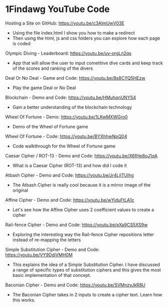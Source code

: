# 1Findawg YouTube Code
Hosting a Site on GitHub: https://youtu.be/c3AlmUwV03E
  - Using the file index.html I show you how to make a redirect
  - Then using the html, js and css folders you can explore how each page is coded

Olympic Diving - Leaderboard: https://youtu.be/uv-orgLn2qs
  - App that will allow the user to input cometitive dive cards and keep track of the scores and ranking of the divers


Deal Or No Deal - Game and Code: https://youtu.be/8s8CYQ5HEzw
  - Play the game Deal or No Deal

Blockchain - Demo and Code: https://youtu.be/HMuhqnUNYS4
  - Gain a better understanding of the blockchain technology

Wheel Of Fortune - Demo: https://youtu.be/1LKwMXWGro0
  - Demo of the Wheel of Fortune game

Wheel Of Fortune - Code: https://youtu.be/BYXhhwNpQ04
  - Code walkthrough for the Wheel of Fortune game

Caesar Cipher / ROT-13 - Demo and Code: https://youtu.be/X6fHe8oJ1qA
  - What is a Caesar Cipher (ROT-13) and how did I code it

Atbash Cipher - Demo and Code: https://youtu.be/Jr4LjITUjhg
  - The Atbash Cipher is really cool because it is a mirror image of the original 

Affine Cipher - Demo and Code: https://youtu.be/wYiduFtLA1c
  - Let's see how the Affine Cipher uses 2 coefficient values to create a cipher

Rail-fence Cipher - Demo and Code: https://youtu.be/eXa9CS5XS9w
  - Exploring the interesting way the Rail-fence Cipher repositions letter instead of re-mapping the letters

Simple Substitution Cipher - Demo and Code: https://youtu.be/VY9DdiVMH0M
  - This explains the idea of a Simple Substitution Cipher. I have discussed a range of specific types of substitution ciphers and this gives the most basic implementation of that concept.

Baconian Cipher - Demo and Code: https://youtu.be/SVMnzyJkR8U
  - The Baconian Cipher takes in 2 inputs to create a cipher text. Learn how this works.
